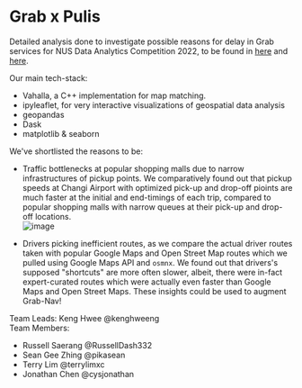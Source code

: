 # Grab x Pulis

Detailed analysis done to investigate possible reasons for delay in Grab services for NUS Data Analytics Competition 2022, to be found in [here](https://github.com/kenghweeng/Grab_The_Pulis/blob/main/final.ipynb) and [here](https://github.com/kenghweeng/Grab_The_Pulis/blob/main/Analyze_Jakarta_Routes.ipynb).

Our main tech-stack:
* Vahalla, a C++ implementation for map matching.
* ipyleaflet, for very interactive visualizations of geospatial data analysis
* geopandas
* Dask
* matplotlib & seaborn

We've shortlisted the reasons to be:
* Traffic bottlenecks at popular shopping malls due to narrow infrastructures of pickup points. We comparatively found out that pickup speeds at Changi Airport with optimized pick-up and drop-off pioints are much faster at the initial and end-timings of each trip, compared to popular shopping malls with narrow queues at their pick-up and drop-off locations. <br>
![image](https://user-images.githubusercontent.com/16697123/153622574-8d30dd89-6626-4ce8-832b-97c49b942035.png)

* Drivers picking inefficient routes, as we compare the actual driver routes taken with popular Google Maps and Open Street Map routes which we pulled using Google Maps API and `osmnx`. We found out that drivers's supposed "shortcuts" are more often slower, albeit, there were in-fact expert-curated routes which were actually even faster than Google Maps and Open Street Maps. These insights could be used to augment Grab-Nav!

Team Leads: Keng Hwee @kenghweeng <br>
Team Members: 
* Russell Saerang @RussellDash332
* Sean Gee Zhing @pikasean
* Terry Lim @terrylimxc
* Jonathan Chen @cysjonathan
